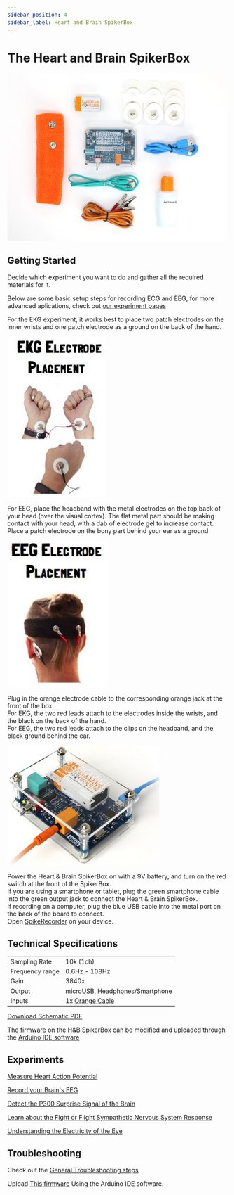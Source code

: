 ```yaml
---
sidebar_position: 4
sidebar_label: Heart and Brain SpikerBox
---
```


# The Heart and Brain SpikerBox #

![image](./HeartAndBrainSpikerBox-bundle.jpg)


## Getting Started ##

Decide which experiment you want to do and gather all the required materials for it.

Below are some basic setup steps for recording ECG and EEG, for more advanced aplications, check out [our experiment pages](#experiments)

For the EKG experiment, it works best to place two patch electrodes on the inner wrists and one patch electrode as a ground on the back of the hand.

![EKG placement](./EKG_placement.png)

For EEG, place the headband with the metal electrodes on the top back of your head (over the visual cortex). The flat metal part should be making contact with your head, with a dab of electrode gel to increase contact.  
Place a patch electrode on the bony part behind your ear as a ground.

![EEG placement](./EEG_placement.png)

Plug in the orange electrode cable to the corresponding orange jack at the front of the box.  
For EKG, the two red leads attach to the electrodes inside the wrists, and the black on the  back of the hand.  
For EEG, the two red leads attach to the clips on the headband, and the black ground behind the ear.  

![setup](./setup.png)

Power the Heart & Brain SpikerBox on with a 9V battery, and turn on the red switch at the front of the SpikerBox.   
If you are using a smartphone or tablet, plug the green smartphone cable into the green output jack to connect the Heart & Brain SpikerBox.  
If recording on a computer, plug the blue USB cable into the metal port on the back of the board to connect.  
Open [SpikeRecorder](../../Software/SpikeRecorder/) on your device.

## Technical Specifications ##

|||
|---|---|
|Sampling Rate|10k (1ch)|
|Frequency range|0.6Hz - 108Hz|
|Gain |3840x|
|Output|microUSB, Headphones/Smartphone|
|Inputs|1x [Orange Cable](https://backyardbrains.com/products/muscleElectrodeCable)|

[Download Schematic PDF](https://backyardbrains.com/products/files/HBSB_V2.pdf)

The [firmware](https://github.com/BackyardBrains/Heart-and-Brain-SpikerBox) on the H&B SpikerBox can be modified and uploaded through the [Arduino IDE software](https://www.arduino.cc/en/software)


## Experiments ##

[Measure Heart Action Potential](https://backyardbrains.com/experiments/heartrate)

[Record your Brain's EEG](https://backyardbrains.com/experiments/eeg)

[Detect the P300 Surprise Signal of the Brain](https://backyardbrains.com/experiments/p300)

[Learn about the Fight or Flight Sympathetic Nervous System Response](https://backyardbrains.com/experiments/Sympathetic_Nervous_System)

[Understanding the Electricity of the Eye](https://backyardbrains.com/experiments/eog)


## Troubleshooting ##

Check out the [General Troubleshooting steps](../../index.md#troubleshooting)

Upload [This firmware](https://github.com/BackyardBrains/Heart-and-Brain-SpikerBox/blob/master/V0_62/Heart-and-Brain-SpikerBox/Heart-and-Brain-SpikerBox.ino)
Using the Arduino IDE software.